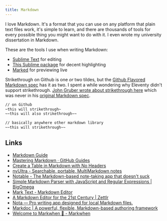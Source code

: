 ```yaml
---
title: Markdown
---
```


I love Markdown. It's a format that you can use on any platform that plain text files work, it's simple to learn, and there are thousands of tools for every possible thing you might want to do with it. I even wrote my university dissertation in Markdown.

These are the tools I use when writing Markdown:

- [Sublime Text](https://www.sublimetext.com/) for editing
- [This Sublime package](https://github.com/SublimeText-Markdown/MarkdownEditing) for decent highlighting
- [Marked](https://marked2app.com/) for previewing live

Strikethrough on Github is one _or_ two tildes, but the [Github Flavored Markdown spec](https://github.github.com/gfm/) has it as two. I spent a while wondering why Eleventy didn't support strikethrough. [John Gruber wrote about strikethrough here](https://daringfireball.net/linked/2015/11/05/markdown-strikethrough-slack) which was never in his [original Markdown spec](https://daringfireball.net/projects/markdown/syntax).

```txt
// on Github
~this will strikethrough~
~~this will also strikethrough~~

// basically anywhere other markdown library
~~this will strikethrough~~
```

## Links

- [Markdown Guide](https://www.markdownguide.org/)
- [Mastering Markdown · GitHub Guides](https://guides.github.com/features/mastering-markdown/)
- [Create a Table in Markdown with No Headers](https://rknight.me/create-a-blank-no-header-markdown-table/)
- [nvUltra - Searchable, portable, MultiMarkdown notes](https://nvultra.com/)
- [Notable - The Markdown-based note-taking app that doesn't suck](https://notable.app/#download)
- [Simple Markdown Parser with JavaScript and Regular Expressions | BigOmega](https://www.bigomega.dev/markdown-parser)
- [Mark Text - Markdown Editor](https://marktext.app/)
- [A Markdown Editor for the 21st Century | Zettlr](https://www.zettlr.com/)
- [Nota — Pro writing app designed for local Markdown files.](https://nota.md/)
- [Markdoc | A powerful, flexible, Markdown-based authoring framework](https://markdoc.io/)
- [Welcome to Markwhen 👋 - Markwhen](https://markwhen.com/)
